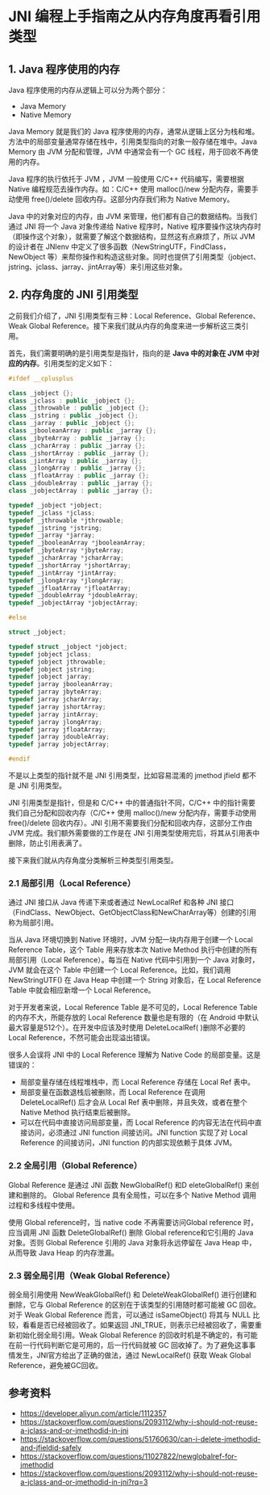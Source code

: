 # JNI 编程上手指南之从内存角度再看引用类型

## 1. Java 程序使用的内存

Java 程序使用的内存从逻辑上可以分为两个部分：

* Java Memory
* Native Memory

Java Memory 就是我们的 Java 程序使用的内存，通常从逻辑上区分为栈和堆。方法中的局部变量通常存储在栈中，引用类型指向的对象一般存储在堆中。Java Memory 由 JVM 分配和管理，JVM 中通常会有一个 GC 线程，用于回收不再使用的内存。

Java 程序的执行依托于 JVM ，JVM 一般使用 C/C++ 代码编写，需要根据 Native 编程规范去操作内存。如：C/C++ 使用 malloc()/new 分配内存，需要手动使用 free()/delete 回收内存。这部分内存我们称为 Native Memory。


Java 中的对象对应的内存，由 JVM 来管理，他们都有自己的数据结构。当我们通过 JNI 将一个 Java 对象传递给 Native 程序时，Native 程序要操作这块内存时（即操作这个对象），就需要了解这个数据结构，显然这有点麻烦了，所以 JVM 的设计者在 JNIenv 中定义了很多函数（NewStringUTF，FindClass，NewObject 等）来帮你操作和构造这些对象。同时也提供了引用类型（jobject、jstring、jclass、jarray、jintArray等）来引用这些对象。


## 2. 内存角度的 JNI 引用类型

之前我们介绍了，JNI 引用类型有三种：Local Reference、Global Reference、Weak Global Reference。接下来我们就从内存的角度来进一步解析这三类引用。

首先，我们需要明确的是引用类型是指针，指向的是 **Java 中的对象在 JVM 中对应的内存**。引用类型的定义如下：

```cpp
#ifdef __cplusplus

class _jobject {};
class _jclass : public _jobject {};
class _jthrowable : public _jobject {};
class _jstring : public _jobject {};
class _jarray : public _jobject {};
class _jbooleanArray : public _jarray {};
class _jbyteArray : public _jarray {};
class _jcharArray : public _jarray {};
class _jshortArray : public _jarray {};
class _jintArray : public _jarray {};
class _jlongArray : public _jarray {};
class _jfloatArray : public _jarray {};
class _jdoubleArray : public _jarray {};
class _jobjectArray : public _jarray {};

typedef _jobject *jobject;
typedef _jclass *jclass;
typedef _jthrowable *jthrowable;
typedef _jstring *jstring;
typedef _jarray *jarray;
typedef _jbooleanArray *jbooleanArray;
typedef _jbyteArray *jbyteArray;
typedef _jcharArray *jcharArray;
typedef _jshortArray *jshortArray;
typedef _jintArray *jintArray;
typedef _jlongArray *jlongArray;
typedef _jfloatArray *jfloatArray;
typedef _jdoubleArray *jdoubleArray;
typedef _jobjectArray *jobjectArray;

#else

struct _jobject;

typedef struct _jobject *jobject;
typedef jobject jclass;
typedef jobject jthrowable;
typedef jobject jstring;
typedef jobject jarray;
typedef jarray jbooleanArray;
typedef jarray jbyteArray;
typedef jarray jcharArray;
typedef jarray jshortArray;
typedef jarray jintArray;
typedef jarray jlongArray;
typedef jarray jfloatArray;
typedef jarray jdoubleArray;
typedef jarray jobjectArray;

#endif
```

不是以上类型的指针就不是 JNI 引用类型，比如容易混淆的 jmethod jfield 都不是 JNI 引用类型。

JNI 引用类型是指针，但是和 C/C++ 中的普通指针不同，C/C++ 中的指针需要我们自己分配和回收内存（C/C++ 使用 malloc()/new 分配内存，需要手动使用 free()/delete 回收内存）。JNI 引用不需要我们分配和回收内存，这部分工作由 JVM 完成。我们额外需要做的工作是在 JNI 引用类型使用完后，将其从引用表中删除，防止引用表满了。

接下来我们就从内存角度分类解析三种类型引用类型。

### 2.1 局部引用（Local Reference）

通过 JNI 接口从 Java 传递下来或者通过 NewLocalRef 和各种 JNI 接口（FindClass、NewObject、GetObjectClass和NewCharArray等）创建的引用称为局部引用。

当从 Java 环境切换到 Native 环境时，JVM 分配一块内存用于创建一个 Local Reference Table，这个 Table 用来存放本次 Native Method 执行中创建的所有局部引用（Local Reference）。每当在 Native 代码中引用到一个 Java 对象时，JVM 就会在这个 Table 中创建一个 Local Reference。比如，我们调用 NewStringUTF() 在 Java Heap 中创建一个 String 对象后，在 Local Reference Table 中就会相应新增一个 Local Reference。

对于开发者来说，Local Reference Table 是不可见的，Local Reference Table 的内存不大，所能存放的 Local Reference 数量也是有限的（在 Android 中默认最大容量是512个）。在开发中应该及时使用 DeleteLocalRef( )删除不必要的 Local Reference，不然可能会出现溢出错误。

很多人会误将 JNI 中的 Local Reference 理解为 Native Code 的局部变量。这是错误的：

* 局部变量存储在线程堆栈中，而 Local Reference 存储在 Local Ref 表中。
* 局部变量在函数退栈后被删除，而 Local Reference 在调用 DeleteLocalRef() 后才会从 Local Ref 表中删除，并且失效，或者在整个 Native Method 执行结束后被删除。
* 可以在代码中直接访问局部变量，而 Local Reference 的内容无法在代码中直接访问，必须通过 JNI function 间接访问。JNI function 实现了对 Local Reference 的间接访问，JNI function 的内部实现依赖于具体 JVM。


### 2.2 全局引用（Global Reference）

Global Reference 是通过 JNI 函数 NewGlobalRef() 和D eleteGlobalRef() 来创建和删除的。 Global Reference 具有全局性，可以在多个 Native Method 调用过程和多线程中使用。

使用 Global reference时，当 native code 不再需要访问Global reference 时，应当调用 JNI 函数 DeleteGlobalRef() 删除 Global reference和它引用的 Java 对象。否则 Global Reference 引用的 Java 对象将永远停留在 Java Heap 中，从而导致 Java Heap 的内存泄漏。

### 2.3 弱全局引用（Weak Global Reference）

弱全局引用使用 NewWeakGlobalRef() 和 DeleteWeakGlobalRef() 进行创建和删除，它与 Global Reference 的区别在于该类型的引用随时都可能被 GC 回收。对于 Weak Global Reference 而言，可以通过 isSameObject() 将其与 NULL 比较，看看是否已经被回收了。如果返回 JNI_TRUE，则表示已经被回收了，需要重新初始化弱全局引用。Weak Global Reference 的回收时机是不确定的，有可能在前一行代码判断它是可用的，后一行代码就被 GC 回收掉了。为了避免这事事情发生，JNI官方给出了正确的做法，通过 NewLocalRef() 获取 Weak Global Reference，避免被GC回收。


## 参考资料

* https://developer.aliyun.com/article/1112357
* https://stackoverflow.com/questions/2093112/why-i-should-not-reuse-a-jclass-and-or-jmethodid-in-jni
* https://stackoverflow.com/questions/51760630/can-i-delete-jmethodid-and-jfieldid-safely
* https://stackoverflow.com/questions/11027822/newglobalref-for-jmethodid
* https://stackoverflow.com/questions/2093112/why-i-should-not-reuse-a-jclass-and-or-jmethodid-in-jni?rq=3